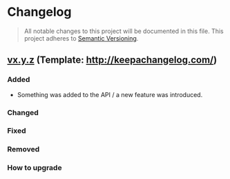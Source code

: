 # Changelog

> All notable changes to this project will be documented in this file.
> This project adheres to [Semantic Versioning](http://semver.org/spec/v2.0.0.html).

## [vx.y.z](https://github.com/thibaudcolas/draftjs_exporter_markdown/releases/tag/x.y.z) (Template: http://keepachangelog.com/)

### Added

* Something was added to the API / a new feature was introduced.

### Changed

### Fixed

### Removed

### How to upgrade
